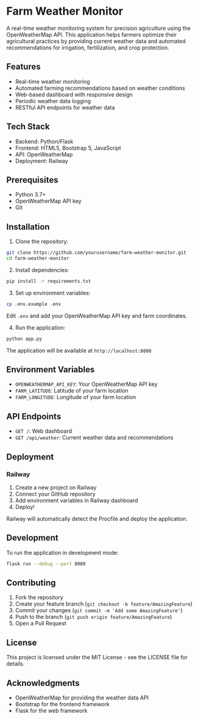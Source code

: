 # Farm Weather Monitor

A real-time weather monitoring system for precision agriculture using the OpenWeatherMap API. This application helps farmers optimize their agricultural practices by providing current weather data and automated recommendations for irrigation, fertilization, and crop protection.

## Features

- Real-time weather monitoring
- Automated farming recommendations based on weather conditions
- Web-based dashboard with responsive design
- Periodic weather data logging
- RESTful API endpoints for weather data

## Tech Stack

- Backend: Python/Flask
- Frontend: HTML5, Bootstrap 5, JavaScript
- API: OpenWeatherMap
- Deployment: Railway

## Prerequisites

- Python 3.7+
- OpenWeatherMap API key
- Git

## Installation

1. Clone the repository:
```bash
git clone https://github.com/yourusername/farm-weather-monitor.git
cd farm-weather-monitor
```

2. Install dependencies:
```bash
pip install -r requirements.txt
```

3. Set up environment variables:
```bash
cp .env.example .env
```
Edit `.env` and add your OpenWeatherMap API key and farm coordinates.

4. Run the application:
```bash
python app.py
```

The application will be available at `http://localhost:8080`

## Environment Variables

- `OPENWEATHERMAP_API_KEY`: Your OpenWeatherMap API key
- `FARM_LATITUDE`: Latitude of your farm location
- `FARM_LONGITUDE`: Longitude of your farm location

## API Endpoints

- `GET /`: Web dashboard
- `GET /api/weather`: Current weather data and recommendations

## Deployment

### Railway

1. Create a new project on Railway
2. Connect your GitHub repository
3. Add environment variables in Railway dashboard
4. Deploy!

Railway will automatically detect the Procfile and deploy the application.

## Development

To run the application in development mode:

```bash
flask run --debug --port 8080
```

## Contributing

1. Fork the repository
2. Create your feature branch (`git checkout -b feature/AmazingFeature`)
3. Commit your changes (`git commit -m 'Add some AmazingFeature'`)
4. Push to the branch (`git push origin feature/AmazingFeature`)
5. Open a Pull Request

## License

This project is licensed under the MIT License - see the LICENSE file for details.

## Acknowledgments

- OpenWeatherMap for providing the weather data API
- Bootstrap for the frontend framework
- Flask for the web framework
